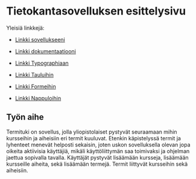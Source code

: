 # Tietokantasovelluksen esittelysivu

Yleisiä linkkejä:

* [Linkki sovellukseeni](https://saklindq.users.cs.helsinki.fi/tsoha/)
* [Linkki dokumentaatiooni](Tsoha-Bootstrap/doc/dokumentaatio.pdf)

* [Linkki Typographiaan](https://getbootstrap.com/docs/3.3/css/#type)
* [Linkki Tauluihin](https://getbootstrap.com/docs/3.3/css/#tables)
* [Linkki Formeihin](https://getbootstrap.com/docs/3.3/css/#forms)
* [Linkki Nappuloihin](https://getbootstrap.com/docs/3.3/css/#buttons)

## Työn aihe

Termituki on sovellus, jolla yliopistolaiset pystyvät seuraamaan mihin kursseihin ja aiheisiin eri termit kuuluvat. Etenkin käpistelyssä termit ja lyhenteet menevät helposti sekaisin, joten uskon sovelluksella olevan jopa oikeita aktiivisia käyttäjiä, mikäli käyttöliittymän saa toimivaksi ja ohjelman jaettua sopivalla tavalla. Käyttäjät pystyvät lisäämään kursseja, lisäämään kursseille aiheita, sekä lisäämään termejä. Termit liittyvät kursseihin sekä aiheisiin.

